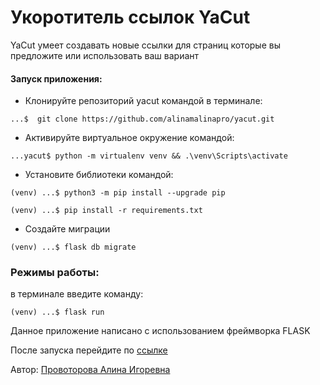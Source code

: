 # Укоротитель ссылок YaCut

YaCut умеет создавать новые ссылки для страниц которые вы предложите или использовать ваш вариант


#### Запуск приложения:
- Клонируйте репозиторий yacut командой в терминале:
```commandline
...$  git clone https://github.com/alinamalinapro/yacut.git
```
- Активируйте виртуальное окружение командой:
```commandline
...yacut$ python -m virtualenv venv && .\venv\Scripts\activate
```
- Установите библиотеки командой:
```
(venv) ...$ python3 -m pip install --upgrade pip
```

```
(venv) ...$ pip install -r requirements.txt
```
- Создайте миграции
```
(venv) ...$ flask db migrate
```


### Режимы работы:

в терминале введите команду:

```
(venv) ...$ flask run

```
Данное приложение написано с использованием фреймворка FLASK

После запуска перейдите по [ссылке](http://127.0.0.1:5000/)

Автор: [Провоторова Алина Игоревна](https://t.me/alinamalina998)